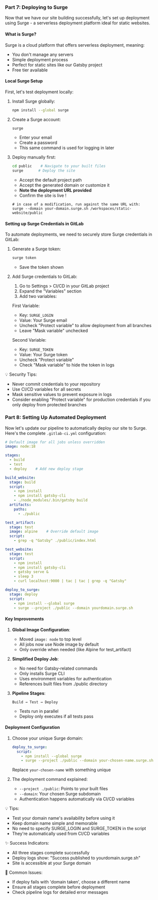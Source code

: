 
### Part 7: Deploying to Surge

Now that we have our site building successfully, let's set up deployment using Surge - a serverless deployment platform ideal for static websites.

#### What is Surge?
Surge is a cloud platform that offers serverless deployment, meaning:
- You don't manage any servers
- Simple deployment process 
- Perfect for static sites like our Gatsby project
- Free tier available

#### Local Surge Setup
First, let's test deployment locally:

1. Install Surge globally:
   ```bash
   npm install --global surge
   ```

2. Create a Surge account:
   ```bash 
   surge
   ```
   - Enter your email
   - Create a password
   - This same command is used for logging in later

3. Deploy manually first:
   ```bash
   cd public    # Navigate to your built files
   surge       # Deploy the site
   ```
   - Accept the default project path
   - Accept the generated domain or customize it
   - **Note the deployment URL provided**
   - Confirm the site is live !

   ```
   # in case of a modification, run against the same URL with:
   surge --domain your-domain.surge.sh /workspaces/static-website/public
   ```   
#### Setting up Surge Credentials in GitLab

To automate deployments, we need to securely store Surge credentials in GitLab:

1. Generate a Surge token:
   ```bash
   surge token
   ```
   - Save the token shown

2. Add Surge credentials to GitLab:
   1. Go to Settings > CI/CD in your GitLab project
   2. Expand the "Variables" section
   3. Add two variables:

   First Variable:
   - Key: `SURGE_LOGIN`
   - Value: Your Surge email
   - Uncheck "Protect variable" to allow deployment from all branches
   - Leave "Mask variable" unchecked

   Second Variable:  
   - Key: `SURGE_TOKEN`
   - Value: Your Surge token
   - Uncheck "Protect variable"
   - Check "Mask variable" to hide the token in logs

💡 Security Tips:
- Never commit credentials to your repository
- Use CI/CD variables for all secrets
- Mask sensitive values to prevent exposure in logs
- Consider enabling "Protect variable" for production credentials if you only deploy from protected branches


### Part 8: Setting Up Automated Deployment

Now let's update our pipeline to automatically deploy our site to Surge. Here's the complete `.gitlab-ci.yml` configuration:

```yaml
# Default image for all jobs unless overridden
image: node:18

stages:
  - build
  - test
  - deploy    # Add new deploy stage

build_website:
  stage: build
  script:
    - npm install
    - npm install gatsby-cli
    - ./node_modules/.bin/gatsby build
  artifacts:
    paths:
      - ./public

test_artifact:
  stage: test
  image: alpine    # Override default image
  script:
    - grep -q "Gatsby" ./public/index.html

test_website:
  stage: test
  script:
    - npm install
    - npm install gatsby-cli
    - gatsby serve & 
    - sleep 3
    - curl localhost:9000 | tac | tac | grep -q "Gatsby"

deploy_to_surge:
  stage: deploy
  script:
    - npm install --global surge
    - surge --project ./public --domain yourdomain.surge.sh
```

#### Key Improvements

1. **Global Image Configuration**:
   - Moved `image: node` to top level
   - All jobs now use Node image by default
   - Only override when needed (like Alpine for test_artifact)

2. **Simplified Deploy Job**:
   - No need for Gatsby-related commands
   - Only installs Surge CLI
   - Uses environment variables for authentication
   - References built files from ./public directory

3. **Pipeline Stages**:
   ```
   Build → Test → Deploy
   ```
   - Tests run in parallel
   - Deploy only executes if all tests pass

#### Deployment Configuration

1. Choose your unique Surge domain:
   ```yaml
   deploy_to_surge:
     script:
       - npm install --global surge
       - surge --project ./public --domain your-chosen-name.surge.sh
   ```
   Replace `your-chosen-name` with something unique

2. The deployment command explained:
   - `--project ./public`: Points to your built files
   - `--domain`: Your chosen Surge subdomain
   - Authentication happens automatically via CI/CD variables

💡 Tips:
- Test your domain name's availability before using it
- Keep domain name simple and memorable
- No need to specify SURGE_LOGIN and SURGE_TOKEN in the script
- They're automatically used from CI/CD variables

✨ Success Indicators:
- All three stages complete successfully
- Deploy logs show: "Success published to yourdomain.surge.sh"
- Site is accessible at your Surge domain

🚨 Common Issues:
- If deploy fails with 'domain taken', choose a different name
- Ensure all stages complete before deployment
- Check pipeline logs for detailed error messages



